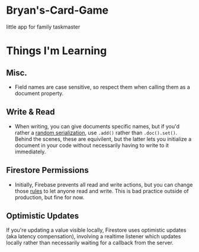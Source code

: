 # Bryan's-Card-Game
little app for family taskmaster


# Things I'm Learning


## Misc.
- Field names are case sensitive, so respect them when calling them as a document property.

## Write & Read
- When writing, you can give documents specific names, but if you'd rather a [random serialization](https://firebase.google.com/docs/firestore/manage-data/add-data#add_a_document), use ```.add()``` rather than ```.doc().set()```. Behind the scenes, these are equivilent, but the latter lets you initialize a document in your code without necessarily having to write to it immediately.

## Firestore Permissions
- Initially, Firebase prevents all read and write actions, but you can change those [rules](https://firebase.google.com/docs/firestore/security/get-started#allow-all) to let anyone read and write. This is bad practice outside of production, but fine for now.


## Optimistic Updates
If you're updating a value visible locally, Firestore uses optimistic updates (aka latency compensation), involving a realtime listener which updates locally rather than necessarily waiting for a callback from the server.